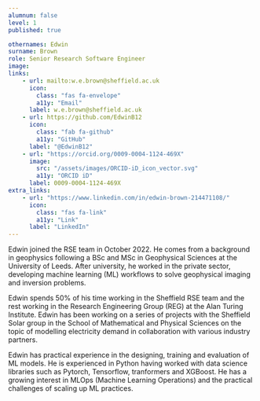 ```yaml
---
alumnum: false
level: 1
published: true

othernames: Edwin
surname: Brown
role: Senior Research Software Engineer
image:
links:
    - url: mailto:w.e.brown@sheffield.ac.uk
      icon: 
        class: "fas fa-envelope"
        a11y: "Email"
      label: w.e.brown@sheffield.ac.uk
    - url: https://github.com/EdwinB12
      icon:
        class: "fab fa-github"
        a11y: "GitHub"
      label: "@EdwinB12"
    - url: "https://orcid.org/0009-0004-1124-469X"
      image:
        src: "/assets/images/ORCID-iD_icon_vector.svg"
        a11y: "ORCID iD"
      label: 0009-0004-1124-469X
extra_links:
    - url: "https://www.linkedin.com/in/edwin-brown-214471108/"
      icon:
        class: "fas fa-link"
        a11y: "Link"
      label: "LinkedIn"
---
```


Edwin joined the RSE team in October 2022. He comes from a  background in geophysics following a BSc and MSc in Geophysical Sciences at the University of Leeds. After university, he worked in the private sector, developing machine learning (ML) workflows to solve geophysical imaging and inversion problems.

Edwin spends 50% of his time working in the Sheffield RSE team and the rest working in the Research Engineering Group (REG) at the Alan Turing Institute. Edwin has been working on a series of projects with the Sheffield Solar group in the School of Mathematical and Physical Sciences on the topic of modelling electricity demand in collaboration with various industry partners.

Edwin has practical experience in the designing, training and evaluation of ML models. He is experienced in Python having worked with data science libraries such as Pytorch, Tensorflow, tranformers and XGBoost. He has a growing interest in MLOps (Machine Learning Operations) and the practical challenges of scaling up ML practices.
